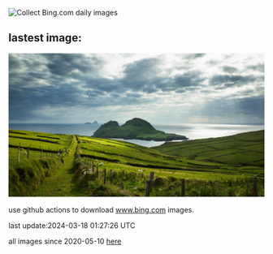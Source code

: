 ![Collect Bing.com daily images](https://github.com/counter2015/bing-daily-images/workflows/Collect%20Bing.com%20daily%20images/badge.svg)
## lastest image:
![](images/StFiniansBay.jpg)

use github actions to download www.bing.com images.

last update:2024-03-18 01:27:26 UTC

all images since 2020-05-10 [here](https://github.com/counter2015/bing-daily-images/tree/master/images) 
